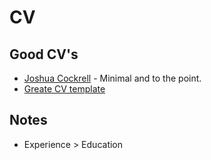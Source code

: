 # CV

## Good CV's
- [Joshua Cockrell](http://joshcockrell.com/joshua_cockrell_resume.pdf) - Minimal and to the point.
- [Greate CV template](https://github.com/barrucadu/cv)

## Notes
- Experience > Education